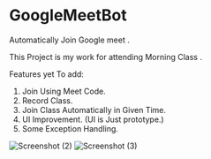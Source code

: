 # GoogleMeetBot
 Automatically Join Google meet .
 
 This Project is my work for attending Morning Class .

 Features yet To add:
 
 1. Join Using Meet Code.
 2. Record Class.
 3. Join Class Automatically in Given Time.
 4. UI Improvement. (UI is Just prototype.)
 5. Some Exception Handling.

![Screenshot (2)](https://user-images.githubusercontent.com/76484161/147201691-8f2cfa57-29f1-40e5-ae95-5e512ead44e0.png)
![Screenshot (3)](https://user-images.githubusercontent.com/76484161/147201696-708351d9-8a6f-4b3f-b10e-f68d212637ee.png)
